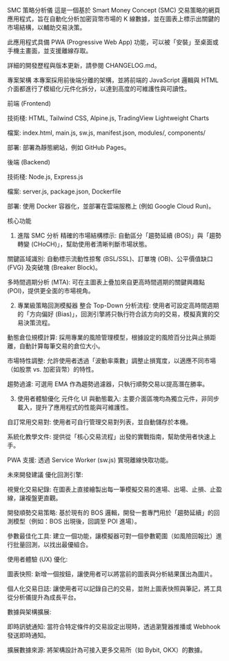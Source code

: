 SMC 策略分析儀
這是一個基於 Smart Money Concept (SMC) 交易策略的網頁應用程式，旨在自動化分析加密貨幣市場的 K 線數據，並在圖表上標示出關鍵的市場結構，以輔助交易決策。

此應用程式具備 PWA (Progressive Web App) 功能，可以被「安裝」至桌面或手機主畫面，並支援離線存取。

詳細的開發歷程與版本更新，請參閱 CHANGELOG.md。

專案架構
本專案採用前後端分離的架構，並將前端的 JavaScript 邏輯與 HTML 介面都進行了模組化/元件化拆分，以達到高度的可維護性與可讀性。

前端 (Frontend)

技術棧: HTML, Tailwind CSS, Alpine.js, TradingView Lightweight Charts

檔案: index.html, main.js, sw.js, manifest.json, modules/, components/

部署: 部署為靜態網站，例如 GitHub Pages。

後端 (Backend)

技術棧: Node.js, Express.js

檔案: server.js, package.json, Dockerfile

部署: 使用 Docker 容器化，並部署在雲端服務上 (例如 Google Cloud Run)。

核心功能
1. 進階 SMC 分析
精確的市場結構標示: 自動區分「趨勢延續 (BOS)」與「趨勢轉變 (CHoCH)」，幫助使用者清晰判斷市場狀態。

關鍵區域識別: 自動標示流動性掠奪 (BSL/SSL)、訂單塊 (OB)、公平價值缺口 (FVG) 及突破塊 (Breaker Block)。

多時間週期分析 (MTA): 可在主圖表上疊加來自更高時間週期的關鍵興趣點 (POI)，提供更全面的市場視角。

2. 專業級策略回測模擬器
整合 Top-Down 分析流程: 使用者可設定高時間週期的「方向偏好 (Bias)」，回測引擎將只執行符合該方向的交易，模擬真實的交易決策流程。

動態倉位規模計算: 採用專業的風險管理模型，根據設定的風險百分比與止損距離，自動計算每筆交易的倉位大小。

市場特性調整: 允許使用者透過「波動率乘數」調整止損寬度，以適應不同市場（如股票 vs. 加密貨幣）的特性。

趨勢過濾: 可選用 EMA 作為趨勢過濾器，只執行順勢交易以提高潛在勝率。

3. 使用者體驗優化
元件化 UI 與動態載入: 主要介面區塊均為獨立元件，非同步載入，提升了應用程式的性能與可維護性。

自訂常用交易對: 使用者可自行管理交易對列表，並自動儲存於本機。

系統化教學文件: 提供從「核心交易流程」出發的實戰指南，幫助使用者快速上手。

PWA 支援: 透過 Service Worker (sw.js) 實現離線快取功能。

未來開發建議
優化回測引擎:

視覺化交易紀錄: 在圖表上直接繪製出每一筆模擬交易的進場、出場、止損、止盈線，讓複盤更直觀。

開發順勢交易策略: 基於現有的 BOS 邏輯，開發一套專門用於「趨勢延續」的回測模型（例如：BOS 出現後，回調至 POI 進場）。

參數最佳化工具: 建立一個功能，讓模擬器可對一個參數範圍（如風險回報比）進行批量回測，以找出最優組合。

使用者體驗 (UX) 優化:

圖表快照: 新增一個按鈕，讓使用者可以將當前的圖表與分析結果匯出為圖片。

個人化交易日誌: 讓使用者可以記錄自己的交易，並附上圖表快照與筆記，將工具從分析儀提升為成長平台。

數據與架構擴展:

即時訊號通知: 當符合特定條件的交易設定出現時，透過瀏覽器推播或 Webhook 發送即時通知。

擴展數據來源: 將架構設計為可接入更多交易所（如 Bybit, OKX）的數據。